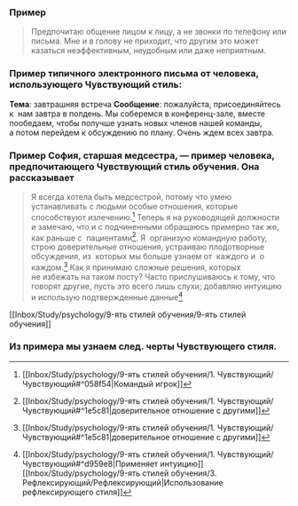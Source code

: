 ### Пример 
>Предпочитаю общение лицом к лицу, а не звонки по телефону или письма. Мне и в голову не приходит, что другим это может казаться неэффективным, неудобным или даже неприятным.

### Пример типичного электронного письма от человека, использующего Чувствующий стиль: 
**Тема**: завтрашняя встреча
**Сообщение**: пожалуйста, присоединяйтесь к  нам завтра в полдень. Мы соберемся в конференц-зале, вместе пообедаем, чтобы получше узнать новых членов нашей команды, а потом перейдем к обсуждению по плану. Очень ждем всех завтра.

### Пример София, старшая медсестра, — пример человека, предпочитающего Чувствующий стиль обучения. Она рассказывает 
>Я всегда хотела быть медсестрой, потому что умею устанавливать с людьми особые отношения, которые способствуют излечению.[^1] Теперь я на руководящей должности и замечаю, что и с подчиненными обращаюсь примерно так же, как раньше с  пациентами[^2]. Я  организую командную работу, строю доверительные отношения, устраиваю плодотворные обсуждения, из  которых мы больше узнаем от  каждого и  о каждом.[^2] Как я принимаю сложные решения, которых не избежать на таком посту? Часто прислушиваюсь к тому, что говорят другие, пусть это всего лишь слухи; добавляю интуицию и использую подтвержденные данные[^3]


[[Inbox/Study/psychology/9-ять стилей обучения/9-ять стилей обучения]]

### Из примера мы узнаем след. черты Чувствующего стиля. 
[^1]:[[Inbox/Study/psychology/9-ять стилей обучения/1. Чувствующий/Чувствующий#^058f54|Командый игрок]]
[^2]:[[Inbox/Study/psychology/9-ять стилей обучения/1. Чувствующий/Чувствующий#^1e5c81|доверительное отношение с другими]]
[^3]:[[Inbox/Study/psychology/9-ять стилей обучения/1. Чувствующий/Чувствующий#^d959e8|Применяет интуицию]] [[Inbox/Study/psychology/9-ять стилей обучения/3. Рефлексирующий/Рефлексирующий|Использование рефлексирующего стиля]]